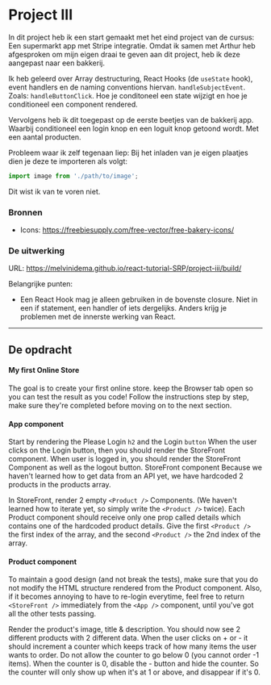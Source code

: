 # Project III

In dit project heb ik een start gemaakt met het eind project van de cursus: Een supermarkt app met Stripe integratie. Omdat ik samen met Arthur heb afgesproken om mijn eigen draai te geven aan dit project, heb ik deze aangepast naar een bakkerij.

Ik heb geleerd over Array destructuring, React Hooks (de `useState` hook), event handlers en de naming conventions hiervan. `handleSubjectEvent`. Zoals: `handleButtonClick`. Hoe je conditoneel een state wijzigt en hoe je conditioneel een component rendered.

Vervolgens heb ik dit toegepast op de eerste beetjes van de bakkerij app. Waarbij conditioneel een login knop en een loguit knop getoond wordt. Met een aantal producten. 

Probleem waar ik zelf tegenaan liep:
Bij het inladen van je eigen plaatjes dien je deze te importeren als volgt:
```js
import image from './path/to/image';
```
Dit wist ik van te voren niet. 

### Bronnen
- Icons: https://freebiesupply.com/free-vector/free-bakery-icons/

### De uitwerking
URL: https://melvinidema.github.io/react-tutorial-SRP/project-iii/build/

Belangrijke punten:
- Een React Hook mag je alleen gebruiken in de bovenste closure. Niet in een if statement, een handler of iets dergelijks. Anders krijg je problemen met de innerste werking van React. 

---
## De opdracht

#### My first Online Store
The goal is to create your first online store.
keep the Browser tab open so you can test the result as you code!
Follow the instructions step by step, make sure they're completed before moving on to the next section.

#### App component
Start by rendering the Please Login `h2` and the Login `button`
When the user clicks on the Login button, then you should render the StoreFront component.
When user is logged in, you should render the StoreFront Component as well as the logout button.
StoreFront component
Because we haven't learned how to get data from an API yet, we have hardcoded 2 products in the products array.

In StoreFront, render 2 empty `<Product />` Components. (We haven't learned how to iterate yet, so simply write the `<Product />` twice).
Each Product component should receive only one prop called details which contains one of the hardcoded product details. Give the first `<Product />` the first index of the array, and the second `<Product />` the 2nd index of the array.

#### Product component
To maintain a good design (and not break the tests), make sure that you do not modify the HTML structure rendered from the Product component.
Also, if it becomes annoying to have to re-login everytime, feel free to return `<StoreFront />` immediately from the `<App />` component, until you've got all the other tests passing.

Render the product's image, title & description. You should now see 2 different products with 2 different data.
When the user clicks on + or - it should increment a counter which keeps track of how many items the user wants to order.
Do not allow the counter to go below 0 (you cannot order -1 items).
When the counter is 0, disable the - button and hide the counter. So the counter will only show up when it's at 1 or above, and disappear if it's 0.

